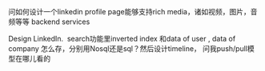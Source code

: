 问如何设计一个linkedin profile page能够支持rich media，诸如视频，图片，音频等等 
backend services

Design LinkedIn. 
search功能里inverted index 和data of user , data of company 怎么存，分别用Nosql还是sql？然后设计timeline， 问我push/pull模型在哪儿看的
